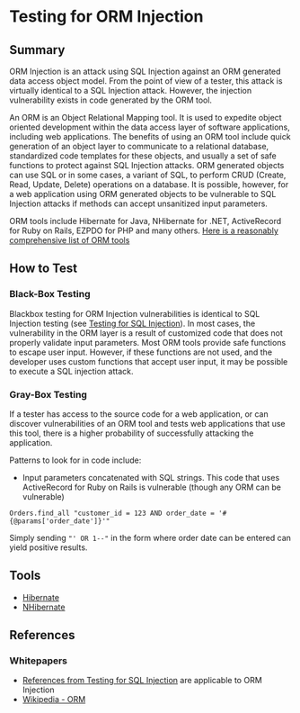 # Testing for ORM Injection

## Summary

ORM Injection is an attack using SQL Injection against an ORM generated data access object model. From the point of view of a tester, this attack is virtually identical to a SQL Injection attack. However, the injection vulnerability exists in code generated by the ORM tool.

An ORM is an Object Relational Mapping tool. It is used to expedite object oriented development within the data access layer of software applications, including web applications. The benefits of using an ORM tool include quick generation of an object layer to communicate to a relational database, standardized code templates for these objects, and usually a set of safe functions to protect against SQL Injection attacks. ORM generated objects can use SQL or in some cases, a variant of SQL, to perform CRUD (Create, Read, Update, Delete) operations on a database. It is possible, however, for a web application using ORM generated objects to be vulnerable to SQL Injection attacks if methods can accept unsanitized input parameters.

ORM tools include Hibernate for Java, NHibernate for .NET, ActiveRecord for Ruby on Rails, EZPDO for PHP and many others. [Here is a reasonably comprehensive list of ORM tools](http://en.wikipedia.org/wiki/List_of_object-relational_mapping_software)

## How to Test

### Black-Box Testing

Blackbox testing for ORM Injection vulnerabilities is identical to SQL Injection testing (see [Testing for SQL Injection](https://www.owasp.org/index.php/Testing_for_SQL_Injection_(OWASP-DV-005))). In most cases, the vulnerability in the ORM layer is a result of customized code that does not properly validate input parameters. Most ORM tools provide safe functions to escape user input. However, if these functions are not used, and the developer uses custom functions that accept user input, it may be possible to execute a SQL injection attack.

### Gray-Box Testing

If a tester has access to the source code for a web application, or can discover vulnerabilities of an ORM tool and tests web applications that use this tool, there is a higher probability of successfully attacking the application.

Patterns to look for in code include:

- Input parameters concatenated with SQL strings. This code that uses ActiveRecord for Ruby on Rails is vulnerable (though any ORM can be vulnerable)

`Orders.find_all "customer_id = 123 AND order_date = '#{@params['order_date']}'"`

Simply sending `"' OR 1--"` in the form where order date can be entered can yield positive results.

## Tools

- [Hibernate](https://www.hibernate.org)
- [NHibernate](https://nhibernate.info/)

## References

### Whitepapers

- [References from Testing for SQL Injection](https://www.owasp.org/index.php/Testing_for_SQL_Injection_(WSTG-INPVAL-005)#References) are applicable to ORM Injection
- [Wikipedia - ORM](http://en.wikipedia.org/wiki/Object-relational_mapping)
